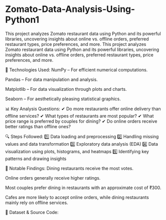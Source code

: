 # Zomato-Data-Analysis-Using-Python1
This project analyzes Zomato restaurant data using Python and its powerful libraries, uncovering insights about online vs. offline orders, preferred restaurant types, price preferences, and more.
This project analyzes Zomato restaurant data using Python and its powerful libraries, uncovering insights about online vs. offline orders, preferred restaurant types, price preferences, and more.

🚀 Technologies Used:
NumPy – For efficient numerical computations.

Pandas – For data manipulation and analysis.

Matplotlib – For data visualization through plots and charts.

Seaborn – For aesthetically pleasing statistical graphics.

📊 Key Analysis Questions:
✔ Do more restaurants offer online delivery than offline services?
✔ What types of restaurants are most popular?
✔ What price range is preferred by couples for dining?
✔ Do online orders receive better ratings than offline ones?

🔍 Steps Followed:
1️⃣ Data loading and preprocessing
2️⃣ Handling missing values and data transformation
3️⃣ Exploratory data analysis (EDA)
4️⃣ Data visualization using plots, histograms, and heatmaps
5️⃣ Identifying key patterns and drawing insights

📌 Notable Findings:
Dining restaurants receive the most votes.

Online orders generally receive higher ratings.

Most couples prefer dining in restaurants with an approximate cost of ₹300.

Cafes are more likely to accept online orders, while dining restaurants mainly rely on offline services.

📂 Dataset & Source Code:

